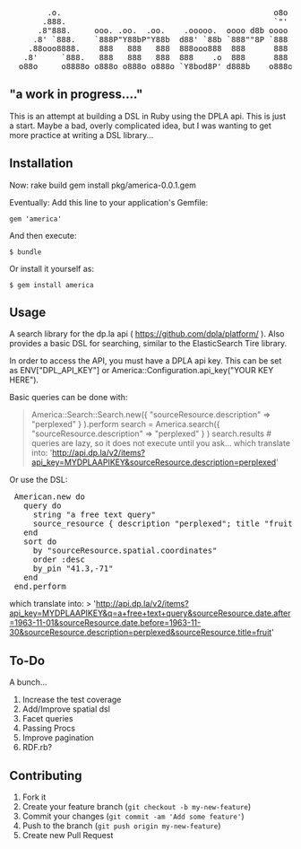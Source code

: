 <pre>
        .o.                                             o8o                      
       .888.                                            `"'                      
      .8"888.     ooo. .oo.  .oo.    .ooooo.  oooo d8b oooo   .ooooo.   .oooo.   
     .8' `888.    `888P"Y88bP"Y88b  d88' `88b `888""8P `888  d88' `"Y8 `P  )88b  
    .88ooo8888.    888   888   888  888ooo888  888      888  888        .oP"888  
   .8'     `888.   888   888   888  888    .o  888      888  888   .o8 d8(  888  
  o88o     o8888o o888o o888o o888o `Y8bod8P' d888b    o888o `Y8bod8P' `Y888""8o 
</pre>

"a work in progress...."
----------------------

This is an attempt at building a DSL in Ruby using the DPLA api. This is just a start. Maybe a bad, overly complicated idea, but 
I was wanting to get more practice at writing a DSL library...


## Installation
Now:
rake build
gem install pkg/america-0.0.1.gem

Eventually: 
Add this line to your application's Gemfile:

    gem 'america'

And then execute:

    $ bundle

Or install it yourself as:

    $ gem install america

## Usage

A search library for the dp.la api ( https://github.com/dpla/platform/ ). Also provides a basic DSL for searching, similar to the ElasticSearch Tire library. 

In order to access the API, you must have a DPLA api key. This can be set as ENV["DPL_API_KEY"] or America::Configuration.api_key("YOUR KEY HERE"). 

Basic queries can be done with: 
> America::Search::Search.new({ "sourceResource.description" => "perplexed" } ).perform
> search = America.search({ "sourceResource.description" => "perplexed" } )
> search.results # queries are lazy, so it does not execute until you ask...
which translate into: 
> 'http://api.dp.la/v2/items?api_key=MYDPLAAPIKEY&sourceResource.description=perplexed'

Or use the DSL: 
<pre>
 American.new do
   query do
     string "a free text query"
     source_resource { description "perplexed"; title "fruit"; date { before("1963-11-30"); after("1963-11-01")  }; spatial { state("Oklahoma")}; }
   end
   sort do 
     by "sourceResource.spatial.coordinates"
     order :desc
     by_pin "41.3,-71"
   end
 end.perform
</pre>

which translate into: > 'http://api.dp.la/v2/items?api_key=MYDPLAAPIKEY&q=a+free+text+query&sourceResource.date.after=1963-11-01&sourceResource.date.before=1963-11-30&sourceResource.description=perplexed&sourceResource.title=fruit'


## To-Do

A bunch...

1. Increase the test coverage
2. Add/Improve spatial dsl
3. Facet queries
4. Passing Procs
5. Improve pagination
6. RDF.rb?



## Contributing

1. Fork it
2. Create your feature branch (`git checkout -b my-new-feature`)
3. Commit your changes (`git commit -am 'Add some feature'`)
4. Push to the branch (`git push origin my-new-feature`)
5. Create new Pull Request
